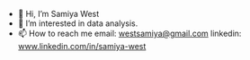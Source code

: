 - 👋 Hi, I’m Samiya West
- 👀 I’m interested in data analysis.
- 📫 How to reach me
  email: westsamiya@gmail.com
  linkedin: www.linkedin.com/in/samiya-west

<!---
westsamiya/westsamiya is a ✨ special ✨ repository because its `README.md` (this file) appears on your GitHub profile.
You can click the Preview link to take a look at your changes.
--->
